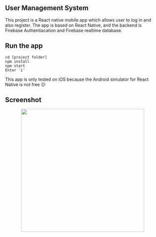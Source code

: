 ## User Management System
This project is a React native mobile app which allows user to log in and also register. The app is based on React Native, and the backend is Firebase Authentiacation and Firebase realtime database.


## Run the app
```
cd [project folder]
npm install
npm start
Enter 'i'
```
This app is only tested on iOS because the Android simulator for React Native is not free 😕

## Screenshot
<div align="center">
    <img src="https://s3-us-west-2.amazonaws.com/picturesofaria/ezgif-4-0cfb4c9b52.gif" width="400px"</img>
</div>